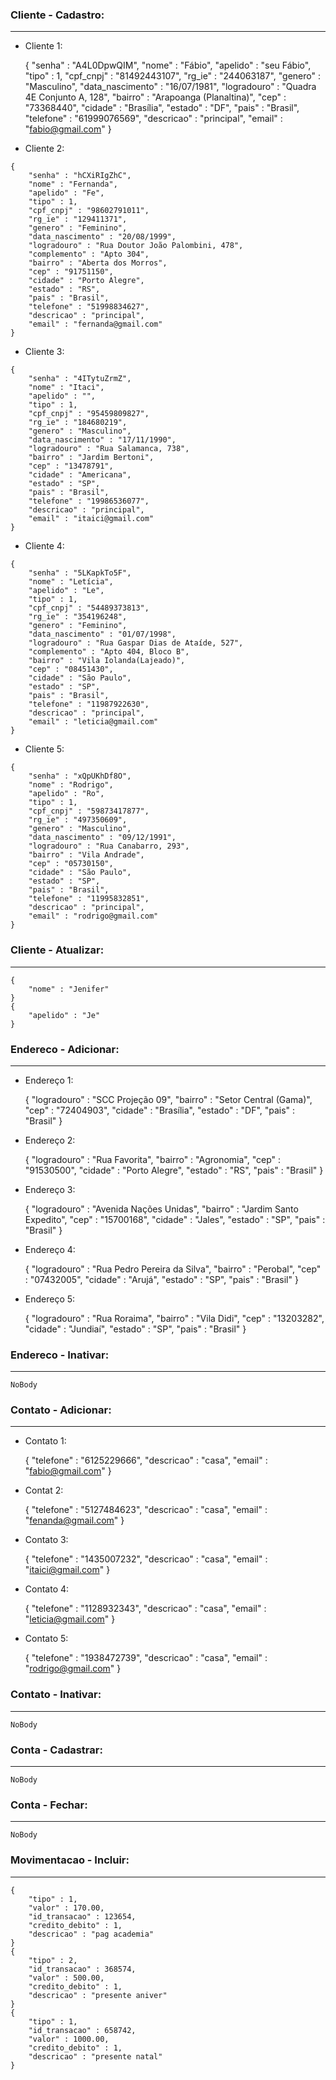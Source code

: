 ### Cliente - Cadastro:

--------

* Cliente 1:

  {
  	"senha" : "A4L0DpwQIM",
  	"nome" : "Fábio",
  	"apelido" : "seu Fábio",
  	"tipo" : 1,
  	"cpf_cnpj" : "81492443107",
  	"rg_ie" : "244063187",
  	"genero" : "Masculino",
  	"data_nascimento" : "16/07/1981",
  	"logradouro" : "Quadra 4E Conjunto A, 128",
  	"bairro" : "Arapoanga (Planaltina)",
  	"cep" : "73368440",
  	"cidade" : "Brasília",
  	"estado" : "DF",
  	"pais" : "Brasil",
  	"telefone" : "61999076569",
  	"descricao" : "principal",
  	"email" : "fabio@gmail.com"
  }


* Cliente 2:

```
{
	"senha" : "hCXiRIgZhC",
	"nome" : "Fernanda",
	"apelido" : "Fe",
	"tipo" : 1,
	"cpf_cnpj" : "98602791011",
	"rg_ie" : "129411371",
	"genero" : "Feminino",
	"data_nascimento" : "20/08/1999",
	"logradouro" : "Rua Doutor João Palombini, 478",
	"complemento" : "Apto 304",
	"bairro" : "Aberta dos Morros",
	"cep" : "91751150",
	"cidade" : "Porto Alegre",
	"estado" : "RS",
	"pais" : "Brasil",
	"telefone" : "51998834627",
	"descricao" : "principal",
	"email" : "fernanda@gmail.com"
}
```



* Cliente 3:

```
{
	"senha" : "4ITytuZrmZ",
	"nome" : "Itaci",
	"apelido" : "",
	"tipo" : 1,
	"cpf_cnpj" : "95459809827",
	"rg_ie" : "184680219",
	"genero" : "Masculino",
	"data_nascimento" : "17/11/1990",
	"logradouro" : "Rua Salamanca, 738",
	"bairro" : "Jardim Bertoni",
	"cep" : "13478791",
	"cidade" : "Americana",
	"estado" : "SP",
	"pais" : "Brasil",
	"telefone" : "19986536077",
	"descricao" : "principal",
	"email" : "itaici@gmail.com"
}
```



* Cliente 4:

```
{
	"senha" : "5LKapkTo5F",
	"nome" : "Letícia",
	"apelido" : "Le",
	"tipo" : 1,
	"cpf_cnpj" : "54489373813",
	"rg_ie" : "354196248",
	"genero" : "Feminino",
	"data_nascimento" : "01/07/1998",
	"logradouro" : "Rua Gaspar Dias de Ataíde, 527",
	"complemento" : "Apto 404, Bloco B",
	"bairro" : "Vila Iolanda(Lajeado)",
	"cep" : "08451430",
	"cidade" : "São Paulo",
	"estado" : "SP",
	"pais" : "Brasil",
	"telefone" : "11987922630",
	"descricao" : "principal",
	"email" : "leticia@gmail.com"
}
```



* Cliente 5:

```
{
	"senha" : "xQpUKhDf8O",
	"nome" : "Rodrigo",
	"apelido" : "Ro",
	"tipo" : 1,
	"cpf_cnpj" : "59873417877",
	"rg_ie" : "497350609",
	"genero" : "Masculino",
	"data_nascimento" : "09/12/1991",
	"logradouro" : "Rua Canabarro, 293",
	"bairro" : "Vila Andrade",
	"cep" : "05730150",
	"cidade" : "São Paulo",
	"estado" : "SP",
	"pais" : "Brasil",
	"telefone" : "11995832851",
	"descricao" : "principal",
	"email" : "rodrigo@gmail.com"
}
```



### Cliente - Atualizar:

---------



	{
		"nome" : "Jenifer"
	}
	{
		"apelido" : "Je"
	}


### Endereco - Adicionar:

---------

* Endereço 1:

  {
  	"logradouro" : "SCC Projeção 09",
  	"bairro" : "Setor Central (Gama)",
  	"cep" : "72404903",
  	"cidade" : "Brasília",
  	"estado" : "DF",
  	"pais" : "Brasil"
  }


* Endereço 2:

  {
  	"logradouro" : "Rua Favorita",
  	"bairro" : "Agronomia",
  	"cep" : "91530500",
  	"cidade" : "Porto Alegre",
  	"estado" : "RS",
  	"pais" : "Brasil"
  }


* Endereço 3:

  {
  	"logradouro" : "Avenida Nações Unidas",
  	"bairro" : "Jardim Santo Expedito",
  	"cep" : "15700168",
  	"cidade" : "Jales",
  	"estado" : "SP",
  	"pais" : "Brasil"
  }


* Endereço 4:

  {
  	"logradouro" : "Rua Pedro Pereira da Silva",
  	"bairro" : "Perobal",
  	"cep" : "07432005",
  	"cidade" : "Arujá",
  	"estado" : "SP",
  	"pais" : "Brasil"
  }


* Endereço 5:

  {
  	"logradouro" : "Rua Roraima",
  	"bairro" : "Vila Didi",
  	"cep" : "13203282",
  	"cidade" : "Jundiaí",
  	"estado" : "SP",
  	"pais" : "Brasil"
  }


### Endereco - Inativar:

------

`NoBody`



### Contato - Adicionar:

--------

* Contato 1:

  {
  	"telefone" : "6125229666",
  	"descricao" : "casa", 
  	"email" : "fabio@gmail.com"
  }


* Contat 2:

  {
  	"telefone" : "5127484623",
  	"descricao" : "casa", 
  	"email" : "fenanda@gmail.com"
  }


* Contato 3:

  {
  	"telefone" : "1435007232",
  	"descricao" : "casa", 
  	"email" : "itaici@gmail.com"
  }


* Contato 4:

  {
  	"telefone" : "1128932343",
  	"descricao" : "casa", 
  	"email" : "leticia@gmail.com"
  }


* Contato 5:

  {
  	"telefone" : "1938472739",
  	"descricao" : "casa", 
  	"email" : "rodrigo@gmail.com"
  }


### Contato - Inativar:

-----------

`NoBody`



### Conta - Cadastrar:

---------

`NoBody`



### Conta - Fechar:

------------

`NoBody`



### Movimentacao - Incluir:

-------



	{
		"tipo" : 1,
		"valor" : 170.00,
		"id_transacao" : 123654,
		"credito_debito" : 1,
		"descricao" : "pag academia"
	}
	{
		"tipo" : 2,
		"id_transacao" : 368574,
		"valor" : 500.00,
		"credito_debito" : 1,
		"descricao" : "presente aniver"
	}
	{
		"tipo" : 1,
		"id_transacao" : 658742,
		"valor" : 1000.00,
		"credito_debito" : 1,
		"descricao" : "presente natal"
	}